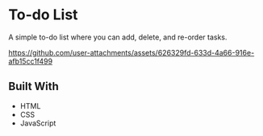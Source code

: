 # To-do List

A simple to-do list where you can add, delete, and re-order tasks.


https://github.com/user-attachments/assets/626329fd-633d-4a66-916e-afb15cc1f499



## Built With

- HTML
- CSS
- JavaScript


